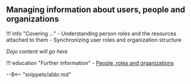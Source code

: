 <!-- SPDX-License-Identifier: CC-BY-4.0 -->
<!-- Copyright Contributors to the Egeria project. -->

## Managing information about users, people and organizations

!!! info "Covering ..."
    - Understanding person roles and the resources attached to them
    - Synchronizing user roles and organization structure

*Dojo content will go here*

!!! education "Further information"
    - [People, roles and organizations](/features/people-roles-organizations/overview)


--8<-- "snippets/abbr.md"